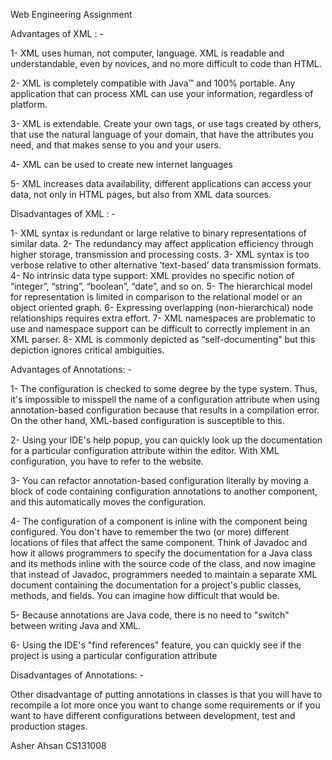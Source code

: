 

Web Engineering Assignment

Advantages of XML : -

1- XML uses human, not computer, language. XML is readable and understandable, even by novices, and no more difficult to code than HTML.

2- XML is completely compatible with Java™ and 100% portable. Any application that can process XML can use your information, regardless of platform.

3- XML is extendable. Create your own tags, or use tags created by others, that use the natural language of your domain, that have the attributes you need, and that makes sense to you and your users.

4- XML can be used to create new internet languages

5- XML increases data availability, different applications can access your data, not only in HTML pages, but also from XML data sources.

Disadvantages of XML : -

1- XML syntax is redundant or large relative to binary representations of similar data.
2- The redundancy may affect application efficiency through higher storage, transmission and processing costs.
3- XML syntax is too verbose relative to other alternative ‘text-based’ data transmission formats.
4- No intrinsic data type support: XML provides no specific notion of “integer”, “string”, “boolean”, “date”, and so on.
5- The hierarchical model for representation is limited in comparison to the relational model or an object oriented graph.
6- Expressing overlapping (non-hierarchical) node relationships requires extra effort.
7- XML namespaces are problematic to use and namespace support can be difficult to correctly implement in an XML parser.
8- XML is commonly depicted as “self-documenting” but this depiction ignores critical ambiguities.

Advantages of Annotations: -

1- The configuration is checked to some degree by the type system. Thus, it's impossible to misspell the name of a configuration attribute when using annotation-based configuration because that results in a compilation error. On the other hand, XML-based configuration is susceptible to this.

2- Using your IDE's help popup, you can quickly look up the documentation for a particular configuration attribute within the editor. With XML configuration, you have to refer to the website.

3- You can refactor annotation-based configuration literally by moving a block of code containing configuration annotations to another component, and this automatically moves the configuration.

4- The configuration of a component is inline with the component being configured. You don't have to remember the two (or more) different locations of files that affect the same component. Think of Javadoc and how it allows programmers to specify the documentation for a Java class and its methods inline with the source code of the class, and now imagine that instead of Javadoc, programmers needed to maintain a separate XML document containing the documentation for a project's public classes, methods, and fields. You can imagine how difficult that would be.

5- Because annotations are Java code, there is no need to "switch" between writing Java and XML.

6- Using the IDE's "find references" feature, you can quickly see if the project is using a particular configuration attribute


Disadvantages of Annotations: -

Other disadvantage of putting annotations in classes is that you will have to recompile a lot more once you want to change some requirements or if you want to have different configurations between development, test and production stages. 

















Asher Ahsan
CS131008
